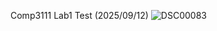 Comp3111 Lab1 Test (2025/09/12)
![DSC00083](https://github.com/user-attachments/assets/9e9b20ba-cebd-47fb-a095-4055b937e3d5)
